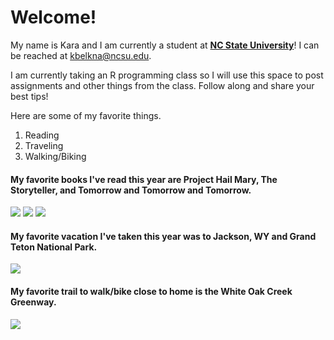 # Welcome!

My name is Kara and I am currently a student at [**NC State University**](https://www.ncsu.edu/)! I can be reached at <kbelkna@ncsu.edu>.


I am currently taking an R programming class so I will use this space to post assignments and other things from the class. Follow along and share your best tips! 

Here are some of my favorite things. 
1. Reading
2. Traveling
3. Walking/Biking

#### My favorite books I've read this year are Project Hail Mary, The Storyteller, and Tomorrow and Tomorrow and Tomorrow.

![](https://images-na.ssl-images-amazon.com/images/S/compressed.photo.goodreads.com/books/1597695864i/54493401.jpg)
![](https://images-na.ssl-images-amazon.com/images/S/compressed.photo.goodreads.com/books/1617714166i/57648017.jpg)
![](https://images-na.ssl-images-amazon.com/images/S/compressed.photo.goodreads.com/books/1636978687i/58784475.jpg)


#### My favorite vacation I've taken this year was to Jackson, WY and Grand Teton National Park.

![](https://photojeepers.com/wp-content/uploads/2021/08/Oxbow-Bend-reflection-at-Grand-Teton-by-Photo-Jeepers.jpg)


#### My favorite trail to walk/bike close to home is the White Oak Creek Greenway.

![](https://miro.medium.com/max/1400/1*1yzkkbew0jRO0thaEGfZyQ.jpeg)
